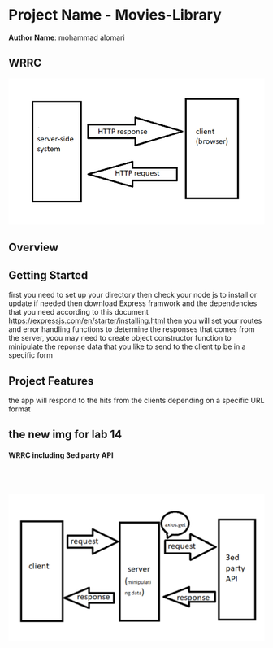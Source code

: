
# Project Name -  Movies-Library

**Author Name**: mohammad alomari

## WRRC
![alt text](./assets/Screenshot%202023-04-27%20144718.png)

## Overview

## Getting Started
<!-- What are the steps that a user must take in order to build this app on their own machine and get it running? -->
first you need to set up your directory then check your node js to install or update if needed then download Express framwork and the dependencies that you need according to this document https://expressjs.com/en/starter/installing.html
then you will set your routes and error handling functions to determine the responses that comes from the server, yoou may need to create object constructor function to minipulate the reponse data that you like to send to the client tp be in a specific form 

## Project Features
<!-- What are the features included in you app -->
the app will respond to the hits from the clients depending on a specific URL format 


## the new img for lab 14 

#### WRRC including 3ed party API
<br>
<br>

![alt text](./assets/Screenshot%202023-05-02%20020831.png)
